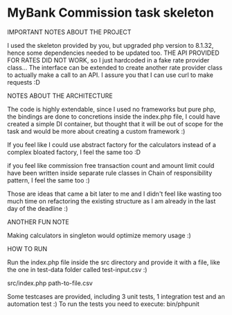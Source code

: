 # MyBank Commission task skeleton

IMPORTANT NOTES ABOUT THE PROJECT

I used the skeleton provided by you, but upgraded php version to 8.1.32, hence some dependencies needed to be updated
too. THE API PROVIDED FOR RATES DID NOT WORK, so I just hardcoded in a fake rate provider class... The interface can
be extended to create another rate provider class to actually make a call to an API. I assure you that I can use curl 
to make requests :D

NOTES ABOUT THE ARCHITECTURE

The code is highly extendable, since I used no frameworks but pure php, the bindings are done to concretions inside the
index.php file, I could have created a simple DI container, but thought that it will be out of scope for the task
and would be more about creating a custom framework :)

If you feel like I could use abstract factory for the calculators instead of a complex bloated factory, I feel the
same too :D

if you feel like commission free transaction count and amount limit could have been written inside separate rule classes
in Chain of responsibility pattern, I feel the same too :)

Those are ideas that came a bit later to me and I didn't feel like wasting too much time on refactoring the existing
structure as I am already in the last day of the deadline :)

ANOTHER FUN NOTE

Making calculators in singleton would optimize memory usage :)

HOW TO RUN

Run the index.php file inside the src directory and provide it with a file, like the one in test-data folder called
test-input.csv :) 

src/index.php path-to-file.csv

Some testcases are provided, including 3 unit tests, 1 integration test and an automation test :)
To run the tests you need to execute:  bin/phpunit 
